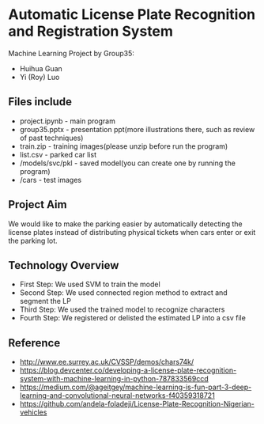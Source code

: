 # Automatic License Plate Recognition and Registration System

Machine Learning Project by Group35:
* Huihua Guan
* Yi (Roy) Luo

## Files include
* project.ipynb - main program
* group35.pptx - presentation ppt(more illustrations there, such as review of past techniques)
* train.zip - training images(please unzip before run the program)
* list.csv - parked car list
* /models/svc/pkl - saved model(you can create one by running the program)
* /cars - test images

## Project Aim

We would like to make the parking easier by automatically detecting the license plates instead of distributing physical tickets when cars enter or exit the parking lot.

## Technology Overview

* First Step: We used SVM to train the model
* Second Step: We used connected region method to extract and segment the LP
* Third Step: We used the trained model to recognize characters
* Fourth Step: We registered or delisted the estimated LP into a csv file

## Reference
* http://www.ee.surrey.ac.uk/CVSSP/demos/chars74k/
* https://blog.devcenter.co/developing-a-license-plate-recognition-system-with-machine-learning-in-python-787833569ccd
* https://medium.com/@ageitgey/machine-learning-is-fun-part-3-deep-learning-and-convolutional-neural-networks-f40359318721
* https://github.com/andela-foladeji/License-Plate-Recognition-Nigerian-vehicles


